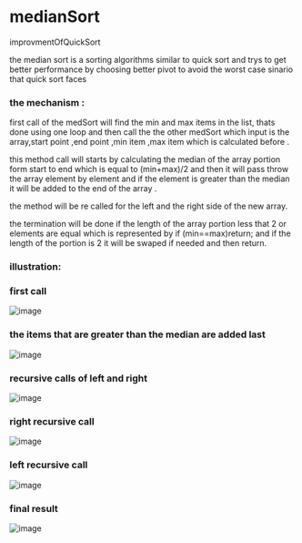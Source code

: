 # medianSort
improvmentOfQuickSort

the median sort is a sorting algorithms similar to quick sort and trys to get better performance by choosing better pivot to avoid the worst case sinario that quick sort faces 

### the mechanism :

first call of the medSort will find the min and max items in the list, thats done using one loop and then call the the other medSort which input is the array,start point ,end point
,min item ,max item which is calculated before .

this method call will starts by calculating the median of the array portion form start to end which is equal to (min+max)/2 
and then it will pass throw the array element by element and if the element is greater than the median it will be added to the end of the array .

the method will be re called for the left and the right side of the new array.

the termination will be done if the length of the array portion less that 2 or elements are equal which is represented by  if (min==max)return; 
and if the length of the portion is 2 it will be swaped if needed and then return.

### illustration:

### first call 

![image](https://user-images.githubusercontent.com/83182202/156874477-a449efa2-903e-4f16-a47d-4a920d779d9d.png)

### the items that are greater than the median are added last 
![image](https://user-images.githubusercontent.com/83182202/156874652-bb2cdcec-0350-431c-8065-361ca6819cb1.png)

### recursive calls of left and right 
![image](https://user-images.githubusercontent.com/83182202/156874874-6fc1a475-2496-49f7-a78a-29cf5e050011.png)

### right recursive call 
![image](https://user-images.githubusercontent.com/83182202/156875121-0ea7ca29-de40-44a6-bdcb-f549d192ce3c.png)

### left recursive call 
![image](https://user-images.githubusercontent.com/83182202/156881381-137c71a3-dbd6-4653-b401-8b61b8015ff1.png)

### final result 
![image](https://user-images.githubusercontent.com/83182202/156881358-cc2982f6-ae7d-444d-b35b-14f17c315288.png)

